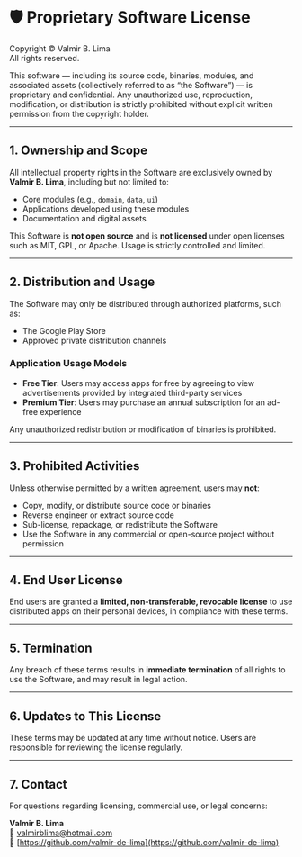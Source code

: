 # 🛡️ Proprietary Software License

Copyright © Valmir B. Lima  
All rights reserved.

This software — including its source code, binaries, modules, and associated assets (collectively referred to as “the Software”) — is proprietary and confidential. Any unauthorized use, reproduction, modification, or distribution is strictly prohibited without explicit written permission from the copyright holder.

---

## 1. Ownership and Scope

All intellectual property rights in the Software are exclusively owned by **Valmir B. Lima**, including but not limited to:

- Core modules (e.g., `domain`, `data`, `ui`)
- Applications developed using these modules
- Documentation and digital assets

This Software is **not open source** and is **not licensed** under open licenses such as MIT, GPL, or Apache. Usage is strictly controlled and limited.

---

## 2. Distribution and Usage

The Software may only be distributed through authorized platforms, such as:

- The Google Play Store
- Approved private distribution channels

### Application Usage Models

- **Free Tier**: Users may access apps for free by agreeing to view advertisements provided by integrated third-party services  
- **Premium Tier**: Users may purchase an annual subscription for an ad-free experience  

Any unauthorized redistribution or modification of binaries is prohibited.

---

## 3. Prohibited Activities

Unless otherwise permitted by a written agreement, users may **not**:

- Copy, modify, or distribute source code or binaries  
- Reverse engineer or extract source code  
- Sub-license, repackage, or redistribute the Software  
- Use the Software in any commercial or open-source project without permission  

---

## 4. End User License

End users are granted a **limited, non-transferable, revocable license** to use distributed apps on their personal devices, in compliance with these terms.

---

## 5. Termination

Any breach of these terms results in **immediate termination** of all rights to use the Software, and may result in legal action.

---

## 6. Updates to This License

These terms may be updated at any time without notice. Users are responsible for reviewing the license regularly.

---

## 7. Contact

For questions regarding licensing, commercial use, or legal concerns:

**Valmir B. Lima**  
📧 valmirblima@hotmail.com  
🔗 [https://github.com/valmir-de-lima](https://github.com/valmir-de-lima)

